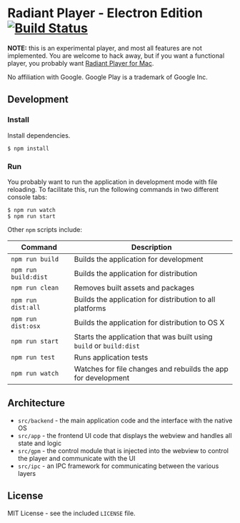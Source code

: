 # Radiant Player - Electron Edition [![Build Status](https://travis-ci.org/radiant-player/radiant-player-electron.svg)](https://travis-ci.org/radiant-player/radiant-player-electron)

**NOTE:** this is an experimental player, and most all features are not implemented.  You are welcome to hack away, but if you want a functional player, you probably want [Radiant Player for Mac][1].

No affiliation with Google. Google Play is a trademark of Google Inc.

[1]: http://kbhomes.github.io/radiant-player-mac/

## Development

### Install

Install dependencies.

```
$ npm install
```

### Run

You probably want to run the application in development mode with file reloading.  To facilitate this, run the following commands in two different console tabs:

```shell
$ npm run watch
$ npm run start
```

Other `npm` scripts include:

Command | Description
------- | -----------
`npm run build` | Builds the application for development
`npm run build:dist` | Builds the application for distribution
`npm run clean` | Removes built assets and packages
`npm run dist:all` | Builds the application for distribution to all platforms
`npm run dist:osx` | Builds the application for distribution to OS X
`npm run start` | Starts the application that was built using `build` or `build:dist`
`npm run test` | Runs application tests
`npm run watch` | Watches for file changes and rebuilds the app for development

## Architecture

* `src/backend` - the main application code and the interface with the native OS
* `src/app` - the frontend UI code that displays the webview and handles all state and logic
* `src/gpm` - the control module that is injected into the webview to control the player and communicate with the UI
* `src/ipc` - an IPC framework for communicating between the various layers

## License

MIT License - see the included `LICENSE` file.

